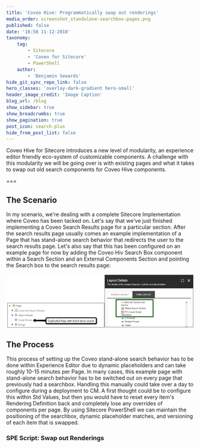 ```yaml
---
title: 'Coveo Hive: Programmatically swap out renderings'
media_order: screenshot_standalone-searchbox-pages.png
published: false
date: '16:58 11-12-2018'
taxonomy:
    tag:
        - Sitecore
        - 'Coveo for Sitecore'
        - PowerShell
    author:
        - 'Benjamin Sewards'
hide_git_sync_repo_link: false
hero_classes: 'overlay-dark-gradient hero-small'
header_image_credit: 'Image Caption'
blog_url: /blog
show_sidebar: true
show_breadcrumbs: true
show_pagination: true
post_icon: search-plus
hide_from_post_list: false
---
```


Coveo Hive for Sitecore introduces a new level of modularity, an experience editor friendly eco-system of customizable components. A challenge with this modularity we will be going over is with existing pages and what it takes to swap out old search components for Coveo Hive components.

===

## The Scenario
In my scenario, we're dealing with a complete Sitecore Implementation where Coveo has been tacked on. Let's say that we've just finished implementing a Coveo Search Results page for a particular section. After the search results page usually comes an example implementation of a Page that has stand-alone search behavior that redirects the user to the search results page. Let's also say that this has been configured on an example page for now by adding the Coveo Hiv Search Box component within a Search Section and an External Components Section and pointing the Search box to the search results page:

![sitecore duplicate page with standalone coveo searchbox](screenshot_duplicate-page-with-standalone-searchbox.png)

## The Process
This process of setting up the Coveo stand-alone search behavior has to be done within Experience Editor due to dynamic placeholders and can take roughly 10-15 minutes per Page. In many cases, this example page with stand-alone search behavior has to be switched out on every page that previously had a searchbox. Handling this manually could take over a day to configure during a deployment to CM. A first thought could be to configure this within Std Values, but then you would have to reset every item's Rendering Definition back and completely lose any overrides of components per page. By using Sitecore PowerShell we can maintain the positioning of the searchbox, dynamic placeholder matches, and versioning of each item that is swapped.

### SPE Script: Swap out Renderings
